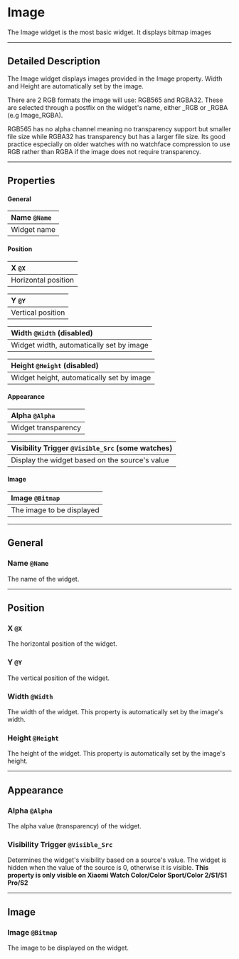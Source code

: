 # Image
The Image widget is the most basic widget. It displays bitmap images

---

## Detailed Description
The Image widget displays images provided in the Image property. Width and Height are automatically set by the image.

There are 2 RGB formats the image will use: RGB565 and RGBA32. These are selected through a postfix on the widget's name, either _RGB or _RGBA (e.g Image_RGBA).

RGB565 has no alpha channel meaning no transparency support but smaller file size while RGBA32 has transparency but has a larger file size. Its good practice especially on older watches with no watchface compression to use RGB rather than RGBA if the image does not require transparency.

---

## Properties
#### General

|Name `@Name`|
|:----------|
|Widget name|

#### Position

|X `@X`|
|:----------|
|Horizontal position|

|Y `@Y`|
|:----------|
|Vertical position|

|Width `@Width` (disabled)|
|:----------|
|Widget width, automatically set by image|

|Height `@Height` (disabled)|
|:----------|
|Widget height, automatically set by image|

#### Appearance

|Alpha `@Alpha`|
|:----------|
|Widget transparency|

|Visibility Trigger `@Visible_Src` (some watches)|
|:----------|
|Display the widget based on the source's value|

#### Image

|Image `@Bitmap`|
|:----------|
|The image to be displayed|

---
## General

### Name `@Name`
The name of the widget.

---
## Position

### X `@X`
The horizontal position of the widget.

### Y `@Y`
The vertical position of the widget.

### Width `@Width`

The width of the widget. This property is automatically set by the image's width.

### Height `@Height`

The height of the widget. This property is automatically set by the image's height.

---

## Appearance

### Alpha `@Alpha`
The alpha value (transparency) of the widget.

### Visibility Trigger `@Visible_Src`
Determines the widget's visibility based on a source's value. The widget is hidden when the value of the source is 0, otherwise it is visible. **This property is only visible on Xiaomi Watch Color/Color Sport/Color 2/S1/S1 Pro/S2**

---

## Image

### Image `@Bitmap`
The image to be displayed on the widget.


